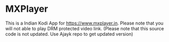 # MXPlayer
This is a Indian Kodi App for https://www.mxplayer.in. Please note that you will not able to play DRM protected video link. 
(Please note that this source code is not updated. Use Ajayk repo to get updated version)
